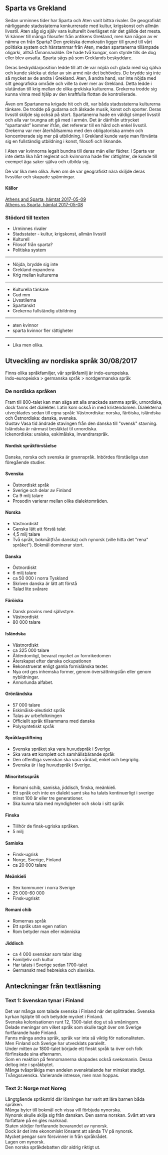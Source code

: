 ## Sparta vs Grekland

Sedan urminnes tider har Sparta och Aten varit bittra rivaler. De geografiskt närliggande stadsstaterna konkurrerade med kultur, krigskonst och allmän livsstil. Aten såg sig själv vara kulturellt överlägset när det gällde det mesta. Vi känner till många filosofer från antikens Grekland, men kan någon av er nämna en från Sparta? Den grekiska demokratin ligger till grund till vårt politiska system och härstammar från Aten, medan spartanerna tillämpade oligarki, alltså fåmannavälde. De hade två kungar, som styrde tills de dog eller blev avsatta. Sparta sågs på som Greklands beskyddare.

Deras beskyddarposition ledde till att de var nöjda och glada med sig själva och kunde skicka ut delar av sin armé när det behövdes. De brydde sig inte så mycket av de andra i Grekland. Aten, å andra hand, var inte nöjda med sitt geografiska område och ville ta över mer av Grekland. Detta ledde i slutändan till krig mellan de olika grekiska kulturerna. Grekerna trodde sig kunna vinna med hjälp av den kraftfulla flottan de kontrollerade.

Även om Spartanerna krigade hit och dit, var båda stadsstaterna kulturerna tänkare. De trodde på gudarna och älskade musik, konst och sporter. Deras livsstil skiljde sig också på stort. Spartanerna hade en väldigt simpel livsstil och alla var tvungna att gå med i armén. Det är därifrån uttrycket “spartanskt” kommer ifrån, det refererar till en hård och enkel livsstil. Grekerna var mer återhållsamma med den obligatoriska armén och koncentrerade sig mer på utbildning. I Grekland kunde varje man förvänta sig en fullständig utbildning i konst, filosofi och liknande.

I Aten var kvinnorna legalt bundna till deras män eller fädrer. I Sparta var inte detta lika hårt reglerat och kvinnorna hade fler rättighter, de kunde till exempel äga saker själva och utbilda sig. 

De var lika men olika. Även om de var geografiskt nära skiljde deras livsstilar och skapade spänningar.

#### Källor
[Athens and Sparta, hämtat 2017-05-09](http://www.socialstudiesforkids.com/articles/worldhistory/athenssparta.htm)  
[Athens vs Sparta, hämtat 2017-05-08](http://www.diffen.com/difference/Athens_vs_Sparta)

### Stödord till texten

+ Urminnes rivaler
+ Stadsstater - kultur, krigskonst, allmän livsstil
+ Kulturell
+ Filosof från sparta?
+ Politiska system
---
+ Nöjda, brydde sig inte  
+ Grekland expandera
+ Krig mellan kulturerna
---
+ Kulturella tänkare
+ Gud mm
+ Livsstilerna
+ Spartanskt
+ Grekerna fullständig utbildning
---
+ aten kvinnor
+ sparta kvinnor fler rättigheter
---
+ Lika men olika.

## Utveckling av nordiska språk 30/08/2017

Finns olika språkfamiljer, vår språkfamilj är indo-europeiska.  
Indo-europeiska > germanska språk > nordgermanska språk  

### De nordiska språken

Fram till 800-talet kan man säga att alla snackade samma språk, urnordiska, dock fanns det dialekter.
Latin kom också in med kristendomen. Dialekterna utvecklades sedan till egna språk: Västnordiska: norska, färöiska, isländska och Östnordiska:
danska, svenska.  
Gustav Vasa tid ändrade stavingen från den danska till "svensk" stavning. Isländska är närmast besläktat til urnordiska.  
Ickenordiska: uralska, eskimåiska, invandrarspråk.  

#### Nordisk språkförståelse

Danska, norska och svenska är grannspråk. Inbördes förståeliga utan föregående studier.  

#### Svenska

+ Östnordiskt språk
+ Sverige och delar av Finland
+ Ca 9 milj talare
+ Prosodin varierar mellan olika dialektområden.

#### Norska

+ Västnordiskt
+ Ganska lätt att förstå talat
+ 4,5 milj talare
+ Två språk, bokmål(från danska) och nynorsk (ville hitta det "rena" språket"). Bokmål dominerar stort.  

#### Danska

+ Östnordiskt
+ 6 milj talare
+ ca 50 000 i norra Tyskland
+ Skriven danska är lätt att förstå
+ Talad lite svårare

#### Färöiska

+ Dansk provins med självstyre.
+ Västnordiskt
+ 80 000 talare

#### Isländska

+ Västnordiskt
+ ca 325 000 talare
+ Ålderdomligt, bevarat mycket av fornrikedomen
+ Återskapat efter danska ockupationen
+ Rekonstruerat enligt gamla fornislänska texter.
+ Nya ord ges inhemska former, genom översättningslån eller genom nybildningar.
+ Annorlunda alfabet.

#### Grönländska

+ 57 000 talare
+ Eskimåisk-aleutiskt språk
+ Talas av urbefolkningen
+ Officiellt språk tillsammans med danska
+ Polysyntetiskt språk

#### Språklagstiftning

+ Svenska språket ska vara huvudspråk i Sverige
+ Ska vara ett komplett och samhällsbärande språk
+ Den offentliga svenskan ska vara vårdad, enkel och begriplig.
+ Svenska är i lag huvudspråk i Sverige.

#### Minoritetsspråk
+ Romani schib, samiska, jiddisch, finska, meänkieli.
+ Ett språk och inte en dialekt samt ska ha talats kontinuerligt i sverige minst 100 år eller tre generationer.
+ Ska kunna tala med myndigheter och skola i sitt språk

#### Finska
+ Tillhör de finsk-ugriska språken.
+ 5 milj

#### Samiska
+ Finsk-ugrisk
+ Norge, Sverige, Finland
+ ca 20 000 talare

#### Meänkieli
+ Sex kommuner i norra Sverige
+ 25 000-60 000
+ Finsk-ugriskt

#### Romani chib
+ Romernas språk
+ Ett språk utan egen nation
+ Rom betyder man eller människa

#### Jiddisch

+ ca 4 000 svenskar som talar idag
+ Familjeliv och kultur
+ Har talats i Sverige sedan 1700-talet
+ Germanskt med hebreiska och slaviska.

## Anteckningar från textläsning

### Text 1: Svenskan tynar i Finland

Det var många som talade svenska i Finland när det splittrades.
Svenska kyrkan hjälpte till och betydde mycket i Finland.  
Svenska kolonisationen runt 12, 1300-talet dog ut så småningom.  
Delade meningar om vilket språk som skulle tagit över om Sverige fortfarande hade Finland.  
Fanns många andra språk, språk var inte så viktig för nationaliteten.  
Men Finland och Sverige har utvecklats paralellt.  
Under mitten av 1800-talet började ett finskt språk ta över och folk förfinskade sina efternamn.  
Som en reaktion på fennomanerna skapades också svekomanin. Dessa deltog inte i språkbytet.  
Många tvåspråkiga men andelen svensktalande har minskat stadigt.  
Tvångssvenska. Varierande intresse, men man hoppas.  

### Text 2: Norge mot Noreg

Långtgående språkstrid där lösningen har varit att lära barnen båda språken.  
Många byter till bokmål och vissa vill förbjuda nynorska.  
Nynorsk skulle skilja sig från danskan. Den sanna norskan.
Svårt att vara författare på en gles marknad.  
Staten stödjer fortfarande bevarandet av nynorsk.  
Dock är det inte ekonomiskt lönsamt att sända TV på nynorsk.  
Mycket pengar som försvinner in från språkrådet.  
Lagen om nynorsk.  
Den norska språkdebatten dör aldrig riktigt ut.  

